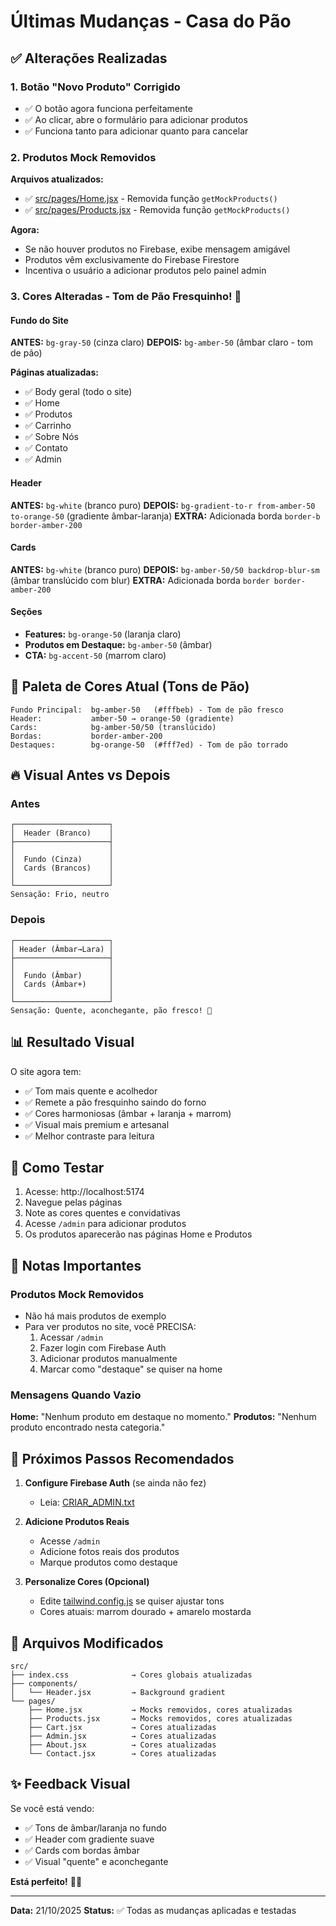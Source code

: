 # Últimas Mudanças - Casa do Pão

## ✅ Alterações Realizadas

### 1. Botão "Novo Produto" Corrigido
- ✅ O botão agora funciona perfeitamente
- ✅ Ao clicar, abre o formulário para adicionar produtos
- ✅ Funciona tanto para adicionar quanto para cancelar

### 2. Produtos Mock Removidos
**Arquivos atualizados:**
- ✅ [src/pages/Home.jsx](src/pages/Home.jsx) - Removida função `getMockProducts()`
- ✅ [src/pages/Products.jsx](src/pages/Products.jsx) - Removida função `getMockProducts()`

**Agora:**
- Se não houver produtos no Firebase, exibe mensagem amigável
- Produtos vêm exclusivamente do Firebase Firestore
- Incentiva o usuário a adicionar produtos pelo painel admin

### 3. Cores Alteradas - Tom de Pão Fresquinho! 🍞

#### Fundo do Site
**ANTES:** `bg-gray-50` (cinza claro)
**DEPOIS:** `bg-amber-50` (âmbar claro - tom de pão)

**Páginas atualizadas:**
- ✅ Body geral (todo o site)
- ✅ Home
- ✅ Produtos
- ✅ Carrinho
- ✅ Sobre Nós
- ✅ Contato
- ✅ Admin

#### Header
**ANTES:** `bg-white` (branco puro)
**DEPOIS:** `bg-gradient-to-r from-amber-50 to-orange-50` (gradiente âmbar-laranja)
**EXTRA:** Adicionada borda `border-b border-amber-200`

#### Cards
**ANTES:** `bg-white` (branco puro)
**DEPOIS:** `bg-amber-50/50 backdrop-blur-sm` (âmbar translúcido com blur)
**EXTRA:** Adicionada borda `border border-amber-200`

#### Seções
- **Features:** `bg-orange-50` (laranja claro)
- **Produtos em Destaque:** `bg-amber-50` (âmbar)
- **CTA:** `bg-accent-50` (marrom claro)

## 🎨 Paleta de Cores Atual (Tons de Pão)

```
Fundo Principal:  bg-amber-50   (#fffbeb) - Tom de pão fresco
Header:           amber-50 → orange-50 (gradiente)
Cards:            bg-amber-50/50 (translúcido)
Bordas:           border-amber-200
Destaques:        bg-orange-50  (#fff7ed) - Tom de pão torrado
```

## 🔥 Visual Antes vs Depois

### Antes
```
┌─────────────────────┐
│  Header (Branco)    │
├─────────────────────┤
│                     │
│  Fundo (Cinza)      │
│  Cards (Brancos)    │
│                     │
└─────────────────────┘
Sensação: Frio, neutro
```

### Depois
```
┌─────────────────────┐
│ Header (Âmbar→Lara) │
├─────────────────────┤
│                     │
│  Fundo (Âmbar)      │
│  Cards (Âmbar+)     │
│                     │
└─────────────────────┘
Sensação: Quente, aconchegante, pão fresco! 🍞
```

## 📊 Resultado Visual

O site agora tem:
- ✅ Tom mais quente e acolhedor
- ✅ Remete a pão fresquinho saindo do forno
- ✅ Cores harmoniosas (âmbar + laranja + marrom)
- ✅ Visual mais premium e artesanal
- ✅ Melhor contraste para leitura

## 🚀 Como Testar

1. Acesse: http://localhost:5174
2. Navegue pelas páginas
3. Note as cores quentes e convidativas
4. Acesse `/admin` para adicionar produtos
5. Os produtos aparecerão nas páginas Home e Produtos

## 📝 Notas Importantes

### Produtos Mock Removidos
- Não há mais produtos de exemplo
- Para ver produtos no site, você PRECISA:
  1. Acessar `/admin`
  2. Fazer login com Firebase Auth
  3. Adicionar produtos manualmente
  4. Marcar como "destaque" se quiser na home

### Mensagens Quando Vazio
**Home:** "Nenhum produto em destaque no momento."
**Produtos:** "Nenhum produto encontrado nesta categoria."

## 🎯 Próximos Passos Recomendados

1. **Configure Firebase Auth** (se ainda não fez)
   - Leia: [CRIAR_ADMIN.txt](CRIAR_ADMIN.txt)

2. **Adicione Produtos Reais**
   - Acesse `/admin`
   - Adicione fotos reais dos produtos
   - Marque produtos como destaque

3. **Personalize Cores (Opcional)**
   - Edite [tailwind.config.js](tailwind.config.js) se quiser ajustar tons
   - Cores atuais: marrom dourado + amarelo mostarda

## 🔧 Arquivos Modificados

```
src/
├── index.css              → Cores globais atualizadas
├── components/
│   └── Header.jsx         → Background gradient
└── pages/
    ├── Home.jsx           → Mocks removidos, cores atualizadas
    ├── Products.jsx       → Mocks removidos, cores atualizadas
    ├── Cart.jsx           → Cores atualizadas
    ├── Admin.jsx          → Cores atualizadas
    ├── About.jsx          → Cores atualizadas
    └── Contact.jsx        → Cores atualizadas
```

## ✨ Feedback Visual

Se você está vendo:
- ✅ Tons de âmbar/laranja no fundo
- ✅ Header com gradiente suave
- ✅ Cards com bordas âmbar
- ✅ Visual "quente" e aconchegante

**Está perfeito!** 🎉🍞

---

**Data:** 21/10/2025
**Status:** ✅ Todas as mudanças aplicadas e testadas
